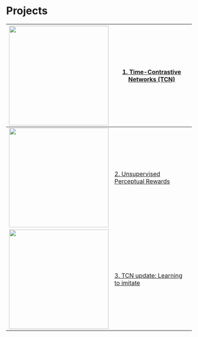 # Projects


| <img src='docs/figs/kuka_pouring.mov.gif' width='270'>  | [1. Time-Contrastive Networks (TCN)](https://sermanet.github.io/tcn/) |
| ------------- | ------------- |
| <img src='docs/figs/kuka_dishrack.mov.gif' width='270'>  |  [2. Unsupervised Perceptual Rewards ](https://sermanet.github.io/rewards/)  |
| <img src='docs/figs/kuka_pouring.mov.gif' width='270'>  | [3. TCN update: Learning to imitate ](https://sermanet.github.io/imitate/)  |
